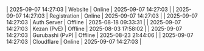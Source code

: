 | 2025-09-07 14:27:03 | Website | Online | 2025-09-07 14:27:03 |
| 2025-09-07 14:27:03 | Registration | Online | 2025-09-07 14:27:03 |
| 2025-09-07 14:27:03 | Auth Server | Offline | 2025-08-18 09:33:31 |
| 2025-09-07 14:27:03 | Kezan (PvE) | Offline | 2025-08-03 17:58:02 |
| 2025-09-07 14:27:03 | Gurubashi (PvP) | Offline | 2025-08-23 21:44:06 |
| 2025-09-07 14:27:03 | Cloudflare | Online | 2025-09-07 14:27:03 |
